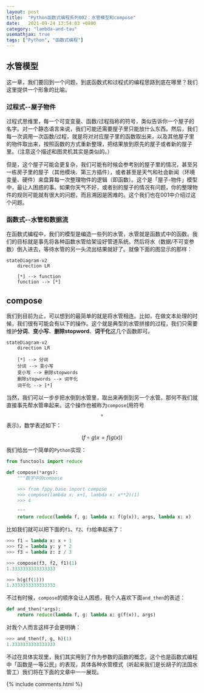```yaml
---
layout: post
title:  "Python函数式编程系列002：水管模型和compose"
date:   2021-09-24 13:54:03 +0800
category: "lambda-and-tau"
usemathjax: true
tags: ["Python", "函数式编程"]
---
```


## 水管模型

这一章，我们要回到一个问题，到底函数式和过程式的编程思路到底在哪里？我们这里提供一个形象的比喻。

### 过程式--屋子物件

过程式思维里，每一个可变变量、函数/过程指称的符号，类似告诉你一个屋子的名字。对一个静态语言来说，我们可能还需要屋子里只能放什么东西。然后，我们每一次调用一次函数/过程，就是将对对应屋子里的函数取出来，以及其他屋子里的物件取出来，按照函数的方式重新整理，把结果放到原先的屋子或者新的屋子里。（注意这个描述和图灵机其实是类似的。）

但是，这个屋子可能会更复杂，我们可能有时候会参考别的屋子里的情况，甚至另一栋房子里的屋子（其他模块、第三方插件），或者甚至是天气和社会新闻（环境变量、硬件）来盘算每一次整理物件的逻辑（即函数）。这个是「屋子-物件」模型中，最让人困惑的事。如果你天气不好，或者别的屋子的情况有问题，你的整理物件的规则可能就有很大的问题，而且溯因是困难的。这个我们也在001中介绍过这个问题。

### 函数式--水管和数据流

在函数式编程中，我们的模型是编造一些列的水管，水管就是函数式中的函数。我们的目标就是事先将各种函数水管给架设好管道系统。然后将水（数据/不可变参数）倒入进去，等待水管的另一头流出结果就好了。就像下面的图显示的那样：

```mermaid
stateDiagram-v2
    direction LR

    [*] --> function
    function --> [*]
```

## compose

我们到目前为止，可以想到的最简单的就是将水管相连。比如，在做文本处理的时候，我们很有可能会有以下的操作。这个就是典型的水管拼接的过程，我们只需要维护**分词**、**变小写**、**删除stopword**、**词干化**这几个函数即可。

```mermaid
stateDiagram-v2
    direction LR

    [*] --> 分词
    分词 --> 变小写
    变小写 --> 删除stopwords
    删除stopwords --> 词干化
    词干化 --> [*]
```

当然，我们可以一步步把水倒到水管里，取出来再倒到另一个水管。那何不我们就直接事先帮水管串起来。这个操作也被称为`compose`(用符号$$\circ$$表示)，数学表述如下：

$$(f \circ g) x = f(g(x))$$

我们给出一个简单的`Python`实现：

```python
from functools import reduce

def compose(*args):
    """数学中的compose

    >>> from fppy.base import compose
    >>> compose(lambda x: x+1, lambda x: x**2)(1)
    >>> 4

    """
    return reduce(lambda f, g: lambda x: f(g(x)), args, lambda x: x)
```

比如我们就可以把下面的`f1`、`f2`、`f3`给串起来了：

```python
>>> f1 = lambda x: x + 1
>>> f2 = lambda y: y * 2
>>> f3 = lambda z: z / 3

>>> compose(f3, f2, f1)(1)
1.3333333333333333

>>> h(g(f(1)))
1.3333333333333333

```

不过有时候，`compose`的顺序会让人困惑，我个人喜欢下面`and_then`的表述：

```python
def and_then(*args):
    return reduce(lambda f, g: lambda x: g(f(x)), args)
```

对我个人而言这样子会更明确：

```python
>>> and_then(f, g, h)(1)
1.3333333333333333
```

不过在具体实现里，我们其实用到了作为参数的函数的概念，这个也是函数式编程中「函数是一等公民」的表现，具体各种水管模式（听起来我们是长胡子的法国水管工）我们将在下面的文章中一一展现。

{% include comments.html %}
